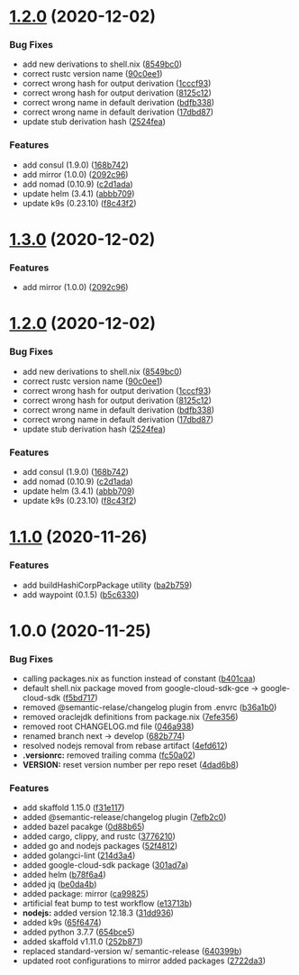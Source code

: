 # [1.2.0](https://github.com/toyboxco/toyboxpkgs/compare/v1.1.0...v1.2.0) (2020-12-02)


### Bug Fixes

* add new derivations to shell.nix ([8549bc0](https://github.com/toyboxco/toyboxpkgs/commit/8549bc0ad7bf946e7a4bb1c7ae29f55a9c4b6f32))
* correct rustc version name ([90c0ee1](https://github.com/toyboxco/toyboxpkgs/commit/90c0ee12c1d755063e65107c4f39f41a9c32da35))
* correct wrong hash for output derivation ([1cccf93](https://github.com/toyboxco/toyboxpkgs/commit/1cccf931bdb9f4b35111215d9c6b7fa462282952))
* correct wrong hash for output derivation ([8125c12](https://github.com/toyboxco/toyboxpkgs/commit/8125c122bf5497db38926a8e6963122817753c75))
* correct wrong name in default derivation ([bdfb338](https://github.com/toyboxco/toyboxpkgs/commit/bdfb3386451e23c83b552714b4357cc4c3f41b4a))
* correct wrong name in default derivation ([17dbd87](https://github.com/toyboxco/toyboxpkgs/commit/17dbd87577db55b612be2dc983ce074e45de9812))
* update stub derivation hash ([2524fea](https://github.com/toyboxco/toyboxpkgs/commit/2524feaee84302dc168e33ef47e13a0441a79a5a))


### Features

* add consul (1.9.0) ([168b742](https://github.com/toyboxco/toyboxpkgs/commit/168b7420624d7a1d002a9743dcb9c1da8d1c4f41))
* add mirror (1.0.0) ([2092c96](https://github.com/toyboxco/toyboxpkgs/commit/2092c96d2f8c66e374438c094a3e710ec78bcac3))
* add nomad (0.10.9) ([c2d1ada](https://github.com/toyboxco/toyboxpkgs/commit/c2d1adae18be1d216144eff79410d3d8b3e931e1))
* update helm (3.4.1) ([abbb709](https://github.com/toyboxco/toyboxpkgs/commit/abbb7092d4e71d97162be803352ab9e26297621b))
* update k9s (0.23.10) ([f8c43f2](https://github.com/toyboxco/toyboxpkgs/commit/f8c43f2bf0d04cb053ef2b8d993e0a8dd3610ce2))

# [1.3.0](https://github.com/toyboxco/toyboxpkgs/compare/v1.2.0...v1.3.0) (2020-12-02)


### Features

* add mirror (1.0.0) ([2092c96](https://github.com/toyboxco/toyboxpkgs/commit/2092c96d2f8c66e374438c094a3e710ec78bcac3))

# [1.2.0](https://github.com/toyboxco/toyboxpkgs/compare/v1.1.0...v1.2.0) (2020-12-02)


### Bug Fixes

* add new derivations to shell.nix ([8549bc0](https://github.com/toyboxco/toyboxpkgs/commit/8549bc0ad7bf946e7a4bb1c7ae29f55a9c4b6f32))
* correct rustc version name ([90c0ee1](https://github.com/toyboxco/toyboxpkgs/commit/90c0ee12c1d755063e65107c4f39f41a9c32da35))
* correct wrong hash for output derivation ([1cccf93](https://github.com/toyboxco/toyboxpkgs/commit/1cccf931bdb9f4b35111215d9c6b7fa462282952))
* correct wrong hash for output derivation ([8125c12](https://github.com/toyboxco/toyboxpkgs/commit/8125c122bf5497db38926a8e6963122817753c75))
* correct wrong name in default derivation ([bdfb338](https://github.com/toyboxco/toyboxpkgs/commit/bdfb3386451e23c83b552714b4357cc4c3f41b4a))
* correct wrong name in default derivation ([17dbd87](https://github.com/toyboxco/toyboxpkgs/commit/17dbd87577db55b612be2dc983ce074e45de9812))
* update stub derivation hash ([2524fea](https://github.com/toyboxco/toyboxpkgs/commit/2524feaee84302dc168e33ef47e13a0441a79a5a))


### Features

* add consul (1.9.0) ([168b742](https://github.com/toyboxco/toyboxpkgs/commit/168b7420624d7a1d002a9743dcb9c1da8d1c4f41))
* add nomad (0.10.9) ([c2d1ada](https://github.com/toyboxco/toyboxpkgs/commit/c2d1adae18be1d216144eff79410d3d8b3e931e1))
* update helm (3.4.1) ([abbb709](https://github.com/toyboxco/toyboxpkgs/commit/abbb7092d4e71d97162be803352ab9e26297621b))
* update k9s (0.23.10) ([f8c43f2](https://github.com/toyboxco/toyboxpkgs/commit/f8c43f2bf0d04cb053ef2b8d993e0a8dd3610ce2))

# [1.1.0](https://github.com/toyboxco/toyboxpkgs/compare/v1.0.0...v1.1.0) (2020-11-26)


### Features

* add buildHashiCorpPackage utility ([ba2b759](https://github.com/toyboxco/toyboxpkgs/commit/ba2b759e83a643018831f2427334aaf9238ad3c6))
* add waypoint (0.1.5) ([b5c6330](https://github.com/toyboxco/toyboxpkgs/commit/b5c63308c5cc7b27f5607bde315f17a3e6cf1d4d))

# 1.0.0 (2020-11-25)


### Bug Fixes

* calling packages.nix as function instead of constant ([b401caa](https://github.com/toyboxco/toyboxpkgs/commit/b401caa6ec4aeb949b7df120cbbb869cc01c4ada))
* default shell.nix package moved from google-cloud-sdk-gce -> google-cloud-sdk ([f5bd717](https://github.com/toyboxco/toyboxpkgs/commit/f5bd717256d67a7ab9eb158655ad5b3beb7872fd))
* removed @semantic-relase/changelog plugin from .envrc ([b36a1b0](https://github.com/toyboxco/toyboxpkgs/commit/b36a1b0b559974b4668d5c398053e05b4b1a3851))
* removed oraclejdk definitions from package.nix ([7efe356](https://github.com/toyboxco/toyboxpkgs/commit/7efe35605760e2dd211924553cee54eec08aebac))
* removed root CHANGELOG.md file ([046a938](https://github.com/toyboxco/toyboxpkgs/commit/046a93869e8f07b009f2b297a8220aeb7d21ffc1))
* renamed branch next -> develop ([682b774](https://github.com/toyboxco/toyboxpkgs/commit/682b774a33f29cbb1587f1d4115a4cf59e4c374c))
* resolved nodejs removal from rebase artifact ([4efd612](https://github.com/toyboxco/toyboxpkgs/commit/4efd612448729869fb8131f5886d5d00e447ad75))
* **.versionrc:** removed trailing comma ([fc50a02](https://github.com/toyboxco/toyboxpkgs/commit/fc50a02694658dd6e673944c6546aeb8789c5b04))
* **VERSION:** reset version number per repo reset ([4dad6b8](https://github.com/toyboxco/toyboxpkgs/commit/4dad6b8f50c310378396ded9765d45107ae18943))


### Features

* add skaffold 1.15.0 ([f31e117](https://github.com/toyboxco/toyboxpkgs/commit/f31e117d8e019b2f158327248f03eca0956a60c2))
* added @semantic-release/changelog plugin ([7efb2c0](https://github.com/toyboxco/toyboxpkgs/commit/7efb2c042c0421b8cc8e06cf56e005b3b5bd0bfc))
* added bazel pacakge ([0d88b65](https://github.com/toyboxco/toyboxpkgs/commit/0d88b65da2a787ddce25b61060d75d116e2cdbdb))
* added cargo, clippy, and rustc ([3776210](https://github.com/toyboxco/toyboxpkgs/commit/377621009ef9b6e7d488b98c25c451643cd8b726))
* added go and nodejs packages ([52f4812](https://github.com/toyboxco/toyboxpkgs/commit/52f48126262ea3aa403322f256b9c8a4bbda80b8))
* added golangci-lint ([214d3a4](https://github.com/toyboxco/toyboxpkgs/commit/214d3a474d820070e5ec56384a53520fdfcdb49c))
* added google-cloud-sdk package ([301ad7a](https://github.com/toyboxco/toyboxpkgs/commit/301ad7ad66f834971497593c4638980767303803))
* added helm ([b78f6a4](https://github.com/toyboxco/toyboxpkgs/commit/b78f6a4c6229f982effbd5c6a21c67d99b6f03f9))
* added jq ([be0da4b](https://github.com/toyboxco/toyboxpkgs/commit/be0da4bb88b13533741d6b180f027aea350c5d77))
* added package: mirror ([ca99825](https://github.com/toyboxco/toyboxpkgs/commit/ca99825f9a61d69173ee25630a2826f1031d177d))
* artificial feat bump to test workflow ([e13713b](https://github.com/toyboxco/toyboxpkgs/commit/e13713b242e73f9f1b70c6438f67095c9c4c47ac))
* **nodejs:** added version 12.18.3 ([31dd936](https://github.com/toyboxco/toyboxpkgs/commit/31dd936441b0472c95d5540ed5df9d71eefaf25d))
* added k9s ([65f6474](https://github.com/toyboxco/toyboxpkgs/commit/65f6474b8294bc6028685c523fdf54aba50a2f9d))
* added python 3.7.7 ([654bce5](https://github.com/toyboxco/toyboxpkgs/commit/654bce54873f7fe1e0e460dffede6dda59c8d9e1))
* added skaffold v1.11.0 ([252b871](https://github.com/toyboxco/toyboxpkgs/commit/252b871106f404a150d58bac2ba9bce6c17e7fdb))
* replaced standard-version w/ semantic-release ([640399b](https://github.com/toyboxco/toyboxpkgs/commit/640399b957969398aab2d5fa749991b461335e48))
* updated root configurations to mirror added packages ([2722da3](https://github.com/toyboxco/toyboxpkgs/commit/2722da31c9933f4450698c1df467d8725d495822))
